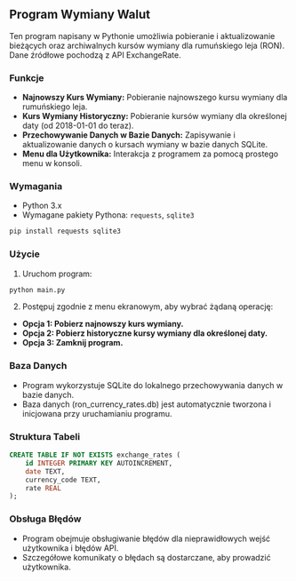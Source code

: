## Program Wymiany Walut

Ten program napisany w Pythonie umożliwia pobieranie i aktualizowanie bieżących oraz archiwalnych kursów wymiany dla rumuńskiego leja (RON). Dane źródłowe pochodzą z API ExchangeRate.

### Funkcje

- **Najnowszy Kurs Wymiany:** Pobieranie najnowszego kursu wymiany dla rumuńskiego leja.
- **Kurs Wymiany Historyczny:** Pobieranie kursów wymiany dla określonej daty (od 2018-01-01 do teraz).
- **Przechowywanie Danych w Bazie Danych:** Zapisywanie i aktualizowanie danych o kursach wymiany w bazie danych SQLite.
- **Menu dla Użytkownika:** Interakcja z programem za pomocą prostego menu w konsoli.

### Wymagania

- Python 3.x
- Wymagane pakiety Pythona: `requests`, `sqlite3`
```bash
pip install requests sqlite3
```

### Użycie

1. Uruchom program:

```bash
python main.py
```

2. Postępuj zgodnie z menu ekranowym, aby wybrać żądaną operację:

- **Opcja 1: Pobierz najnowszy kurs wymiany.**
- **Opcja 2: Pobierz historyczne kursy wymiany dla określonej daty.**
- **Opcja 3: Zamknij program.**

### Baza Danych

- Program wykorzystuje SQLite do lokalnego przechowywania danych w bazie danych.
- Baza danych (ron_currency_rates.db) jest automatycznie tworzona i inicjowana przy uruchamianiu programu.

### Struktura Tabeli

```sql
CREATE TABLE IF NOT EXISTS exchange_rates (
    id INTEGER PRIMARY KEY AUTOINCREMENT,
    date TEXT,
    currency_code TEXT,
    rate REAL
);
```

### Obsługa Błędów

- Program obejmuje obsługiwanie błędów dla nieprawidłowych wejść użytkownika i błędów API.
- Szczegółowe komunikaty o błędach są dostarczane, aby prowadzić użytkownika.